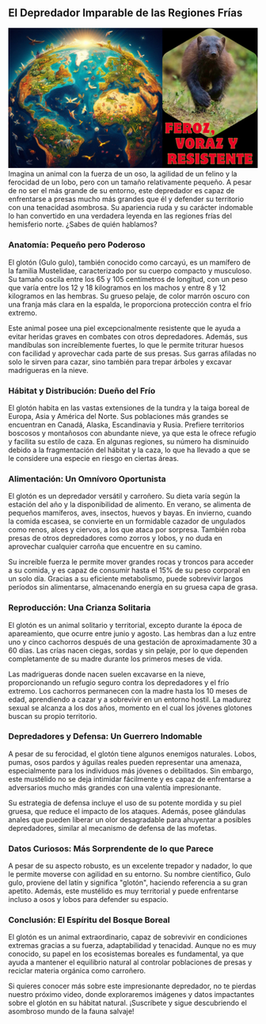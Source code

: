 ## El Depredador Imparable de las Regiones Frías

![](gloton_portada_003.png)
Imagina un animal con la fuerza de un oso, la agilidad de un felino y la ferocidad de un lobo, pero con un tamaño relativamente pequeño. A pesar de no ser el más grande de su entorno, este depredador es capaz de enfrentarse a presas mucho más grandes que él y defender su territorio con una tenacidad asombrosa. Su apariencia ruda y su carácter indomable lo han convertido en una verdadera leyenda en las regiones frías del hemisferio norte. ¿Sabes de quién hablamos?

### Anatomía: Pequeño pero Poderoso

El glotón (Gulo gulo), también conocido como carcayú, es un mamífero de la familia Mustelidae, caracterizado por su cuerpo compacto y musculoso. Su tamaño oscila entre los 65 y 105 centímetros de longitud, con un peso que varía entre los 12 y 18 kilogramos en los machos y entre 8 y 12 kilogramos en las hembras. Su grueso pelaje, de color marrón oscuro con una franja más clara en la espalda, le proporciona protección contra el frío extremo.

Este animal posee una piel excepcionalmente resistente que le ayuda a evitar heridas graves en combates con otros depredadores. Además, sus mandíbulas son increíblemente fuertes, lo que le permite triturar huesos con facilidad y aprovechar cada parte de sus presas. Sus garras afiladas no solo le sirven para cazar, sino también para trepar árboles y excavar madrigueras en la nieve.

### Hábitat y Distribución: Dueño del Frío

El glotón habita en las vastas extensiones de la tundra y la taiga boreal de Europa, Asia y América del Norte. Sus poblaciones más grandes se encuentran en Canadá, Alaska, Escandinavia y Rusia. Prefiere territorios boscosos y montañosos con abundante nieve, ya que esta le ofrece refugio y facilita su estilo de caza. En algunas regiones, su número ha disminuido debido a la fragmentación del hábitat y la caza, lo que ha llevado a que se le considere una especie en riesgo en ciertas áreas.

### Alimentación: Un Omnívoro Oportunista

El glotón es un depredador versátil y carroñero. Su dieta varía según la estación del año y la disponibilidad de alimento. En verano, se alimenta de pequeños mamíferos, aves, insectos, huevos y bayas. En invierno, cuando la comida escasea, se convierte en un formidable cazador de ungulados como renos, alces y ciervos, a los que ataca por sorpresa. También roba presas de otros depredadores como zorros y lobos, y no duda en aprovechar cualquier carroña que encuentre en su camino.

Su increíble fuerza le permite mover grandes rocas y troncos para acceder a su comida, y es capaz de consumir hasta el 15% de su peso corporal en un solo día. Gracias a su eficiente metabolismo, puede sobrevivir largos períodos sin alimentarse, almacenando energía en su gruesa capa de grasa.

### Reproducción: Una Crianza Solitaria

El glotón es un animal solitario y territorial, excepto durante la época de apareamiento, que ocurre entre junio y agosto. Las hembras dan a luz entre uno y cinco cachorros después de una gestación de aproximadamente 30 a 60 días. Las crías nacen ciegas, sordas y sin pelaje, por lo que dependen completamente de su madre durante los primeros meses de vida.

Las madrigueras donde nacen suelen excavarse en la nieve, proporcionando un refugio seguro contra los depredadores y el frío extremo. Los cachorros permanecen con la madre hasta los 10 meses de edad, aprendiendo a cazar y a sobrevivir en un entorno hostil. La madurez sexual se alcanza a los dos años, momento en el cual los jóvenes glotones buscan su propio territorio.

### Depredadores y Defensa: Un Guerrero Indomable

A pesar de su ferocidad, el glotón tiene algunos enemigos naturales. Lobos, pumas, osos pardos y águilas reales pueden representar una amenaza, especialmente para los individuos más jóvenes o debilitados. Sin embargo, este mustélido no se deja intimidar fácilmente y es capaz de enfrentarse a adversarios mucho más grandes con una valentía impresionante.

Su estrategia de defensa incluye el uso de su potente mordida y su piel gruesa, que reduce el impacto de los ataques. Además, posee glándulas anales que pueden liberar un olor desagradable para ahuyentar a posibles depredadores, similar al mecanismo de defensa de las mofetas.

### Datos Curiosos: Más Sorprendente de lo que Parece

A pesar de su aspecto robusto, es un excelente trepador y nadador, lo que le permite moverse con agilidad en su entorno. Su nombre científico, Gulo gulo, proviene del latín y significa "glotón", haciendo referencia a su gran apetito. Además, este mustélido es muy territorial y puede enfrentarse incluso a osos y lobos para defender su espacio. 

### Conclusión: El Espíritu del Bosque Boreal

El glotón es un animal extraordinario, capaz de sobrevivir en condiciones extremas gracias a su fuerza, adaptabilidad y tenacidad. Aunque no es muy conocido, su papel en los ecosistemas boreales es fundamental, ya que ayuda a mantener el equilibrio natural al controlar poblaciones de presas y reciclar materia orgánica como carroñero.

Si quieres conocer más sobre este impresionante depredador, no te pierdas nuestro próximo video, donde exploraremos imágenes y datos impactantes sobre el glotón en su hábitat natural. ¡Suscríbete y sigue descubriendo el asombroso mundo de la fauna salvaje!